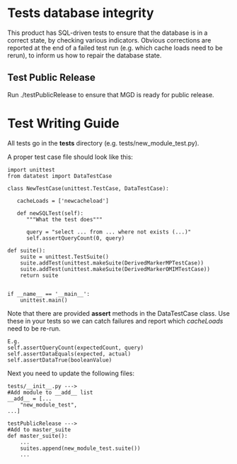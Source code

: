 # Tests database integrity
This product has SQL-driven tests to ensure that the database is in a correct state, by checking various indicators.
Obvious corrections are reported at the end of a failed test run (e.g. which cache loads need to be rerun), to inform us how to repair the database state.

## Test Public Release

Run
    ./testPublicRelease
to ensure that MGD is ready for public release.

# Test Writing Guide
All tests go in the **tests** directory (e.g. tests/new\_module\_test.py).

A proper test case file should look like this: 

    import unittest
    from datatest import DataTestCase
    
    class NewTestCase(unittest.TestCase, DataTestCase):
    
       cacheLoads = ['newcacheload']
    
       def newSQLTest(self):
          """What the test does"""
          
          query = "select ... from ... where not exists (...)"
          self.assertQueryCount(0, query) 
    
    def suite():
        suite = unittest.TestSuite()
        suite.addTest(unittest.makeSuite(DerivedMarkerMPTestCase))
        suite.addTest(unittest.makeSuite(DerivedMarkerOMIMTestCase))
        return suite
    
    
    if __name__ == '__main__':
        unittest.main()
        
Note that there are provided **assert** methods in the DataTestCase class. Use these in your tests so we can catch failures and report which _cacheLoads_ need to be re-run.

    E.g.
    self.assertQueryCount(expectedCount, query)
    self.assertDataEquals(expected, actual)
    self.assertDataTrue(booleanValue)

Next you need to update the following files:

    tests/__init__.py --->
    #Add module to __add__ list
    __add__ = [...
        "new_module_test",
    ...]

    testPublicRelease --->
    #Add to master_suite
    def master_suite():
        ...
        suites.append(new_module_test.suite())
        ...

